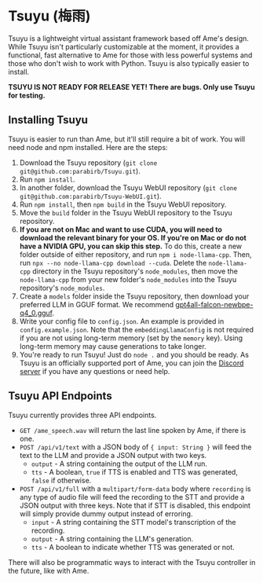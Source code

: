 # Tsuyu (梅雨)
Tsuyu is a lightweight virtual assistant framework based off Ame's design. While Tsuyu isn't particularly customizable at the moment, it provides a functional, fast alternative to Ame for those with less powerful systems and those who don't wish to work with Python. Tsuyu is also typically easier to install.

**TSUYU IS NOT READY FOR RELEASE YET! There are bugs. Only use Tsuyu for testing.**

## Installing Tsuyu
Tsuyu is easier to run than Ame, but it'll still require a bit of work. You will need node and npm installed. Here are the steps:

1. Download the Tsuyu repository (`git clone git@github.com:parabirb/Tsuyu.git`).
2. Run `npm install`.
3. In another folder, download the Tsuyu WebUI repository (`git clone git@github.com:parabirb/Tsuyu-WebUI.git`).
4. Run `npm install`, then `npm build` in the Tsuyu WebUI repository.
5. Move the `build` folder in the Tsuyu WebUI repository to the Tsuyu repository.
6. **If you are not on Mac and want to use CUDA, you will need to download the relevant binary for your OS. If you're on Mac or do not have a NVIDIA GPU, you can skip this step.** To do this, create a new folder outside of either repository, and run `npm i node-llama-cpp`. Then, run `npx --no node-llama-cpp download --cuda`. Delete the `node-llama-cpp` directory in the Tsuyu repository's `node_modules`, then move the `node-llama-cpp` from your new folder's `node_modules` into the Tsuyu repository's `node_modules`.
7. Create a `models` folder inside the Tsuyu repository, then download your preferred LLM in GGUF format. We recommend [gpt4all-falcon-newbpe-q4_0.gguf](https://gpt4all.io/models/gguf/gpt4all-falcon-newbpe-q4_0.gguf).
8. Write your config file to `config.json`. An example is provided in `config.example.json`. Note that the `embeddingLlamaConfig` is not required if you are not using long-term memory (set by the `memory` key). Using long-term memory may cause generations to take longer.
9. You're ready to run Tsuyu! Just do `node .` and you should be ready. As Tsuyu is an officially supported port of Ame, you can join the [Discord server](https://discord.gg/y9H8NWDxeC) if you have any questions or need help.

## Tsuyu API Endpoints
Tsuyu currently provides three API endpoints.

* `GET /ame_speech.wav` will return the last line spoken by Ame, if there is one.
* `POST /api/v1/text` with a JSON body of `{ input: String }` will feed the text to the LLM and provide a JSON output with two keys.
    * `output` - A string containing the output of the LLM run.
    * `tts` - A boolean, `true` if TTS is enabled and TTS was generated, `false` if otherwise.
* `POST /api/v1/full` with a `multipart/form-data` body where `recording` is any type of audio file will feed the recording to the STT and provide a JSON output with three keys. Note that if STT is disabled, this endpoint will simply provide dummy output instead of erroring.
    * `input` - A string containing the STT model's transcription of the recording.
    * `output` - A string containing the LLM's generation.
    * `tts` - A boolean to indicate whether TTS was generated or not.

There will also be programmatic ways to interact with the Tsuyu controller in the future, like with Ame.